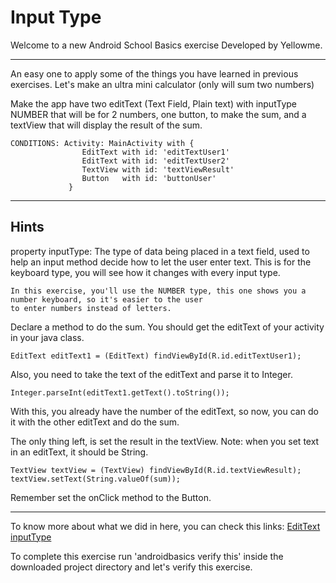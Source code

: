# Input Type

Welcome to a new Android School Basics exercise
Developed by Yellowme.

----------------------------------------------------------------------
An easy one to apply some of the things you have learned in previous exercises. 
Let's make an ultra mini calculator (only will sum two numbers)

Make the app have two editText (Text Field, Plain text) with inputType NUMBER that will be for 2 numbers, one button,
to make the sum, and a textView that will display the result of the sum.

    CONDITIONS: Activity: MainActivity with {
                    EditText with id: 'editTextUser1'
                    EditText with id: 'editTextUser2'
                    TextView with id: 'textViewResult'
                    Button   with id: 'buttonUser'
                 }

----------------------------------------------------------------------

## Hints

property inputType: The type of data being placed in a text field, used to help an input method decide 
how to let the user enter text. This is for the keyboard type, you will see how it changes with every input type.

    In this exercise, you'll use the NUMBER type, this one shows you a number keyboard, so it's easier to the user
    to enter numbers instead of letters.

Declare a method to do the sum. You should get the editText of your activity in your java class.

    EditText editText1 = (EditText) findViewById(R.id.editTextUser1);

Also, you need to take the text of the editText and parse it to Integer.

    Integer.parseInt(editText1.getText().toString());

With this, you already have the number of the editText, so now, you can do it with the other editText and do the sum.

The only thing left, is set the result in the textView.
    Note: when you set text in an editText, it should be String.

    TextView textView = (TextView) findViewById(R.id.textViewResult);
    textView.setText(String.valueOf(sum));

Remember set the onClick method to the Button.



----------------------------------------------------------------------
To know more about what we did in here, you can check this links:
    [EditText](https://goo.gl/3JSnAR)
    [inputType](https://goo.gl/RnaZ7U)


To complete this exercise run 'androidbasics verify this' inside the downloaded project directory and let's verify this exercise.




